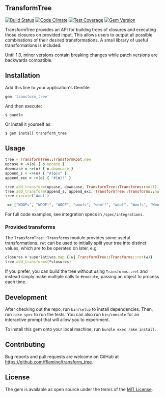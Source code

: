 TransformTree
---
[![Build Status](https://travis-ci.org/ffleming/transform_tree.svg?branch=master)](https://travis-ci.org/ffleming/transform_tree)
[![Code Climate](https://codeclimate.com/github/ffleming/transform_tree/badges/gpa.svg)](https://codeclimate.com/github/ffleming/transform_tree)
[![Test Coverage](https://codeclimate.com/github/ffleming/transform_tree/badges/coverage.svg)](https://codeclimate.com/github/ffleming/transform_tree/coverage)
[![Gem Version](https://badge.fury.io/rb/transform_tree.svg)](https://badge.fury.io/rb/transform_tree)

TransformTree provides an API for buildng trees of closures and executing those closures on provided input.  This allows users to output all possible combinations of their desired transformations.  A small library of useful transformations is included.

Until 1.0, minor versions contain breaking changes while patch versions are
backwards compatible.
## Installation

Add this line to your application's Gemfile:

```ruby
gem 'transform_tree'
```

And then execute:

    $ bundle

Or install it yourself as:

    $ gem install transform_tree

## Usage
```ruby
tree = TransformTree::TransformRoot.new
upcase = ->(o) { o.upcase }
downcase = ->(o) { o.downcase }
append_s = ->(o) { "#{o}s" }
append_exc = ->(o) { "#{o}!" }

tree.add_transform(upcase, downcase, TransformTree::Transforms::null)
tree.add_transform(append_s, append_exc, TransformTree::Transforms::null)
tree.execute('Woof')
```
```ruby
 => ["WOOFs", "WOOF!", "WOOF", "woofs", "woof!", "woof", "Woofs", "Woof!", "Woof"]
```

For full code examples, see integration specs in `/spec/integrations`.

### Provided transforms
The `TransformTree::Transforms` module provides some useful transformations.  `ret` can be used to initially split your tree into distinct values, which are to be operated on later, e.g.
```ruby
closures = superlatives.map {|w| TransformTree::Transforms::ret(w)}
tree.add_transforms(*closures)
```

If you prefer, you can build the tree without using `Transforms::ret` and instead simply make multiple calls to `#execute`, passing an object to process each time.

## Development

After checking out the repo, run `bin/setup` to install dependencies. Then, run `rake spec` to run the tests. You can also run `bin/console` for an interactive prompt that will allow you to experiment.

To install this gem onto your local machine, run `bundle exec rake install`.

## Contributing

Bug reports and pull requests are welcome on GitHub at https://github.com/ffleming/transform_tree.

## License

The gem is available as open source under the terms of the [MIT License](http://opensource.org/licenses/MIT).

